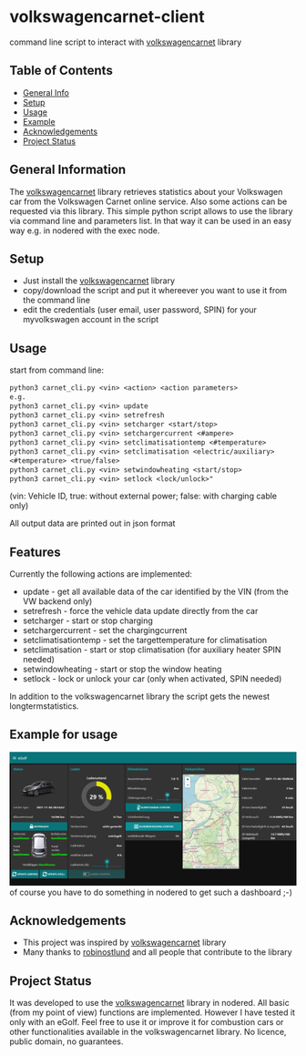# volkswagencarnet-client
command line script to interact with [volkswagencarnet](https://github.com/robinostlund/volkswagencarnet) library

## Table of Contents
* [General Info](#general-information)
* [Setup](#setup)
* [Usage](#usage)
* [Example](#example-for-usage)
* [Acknowledgements](#acknowledgements)
* [Project Status](#project-status)
 
## General Information
The [volkswagencarnet](https://github.com/robinostlund/volkswagencarnet) library retrieves statistics about your Volkswagen car from the Volkswagen Carnet online service. Also some actions can be requested via this library. This simple python script allows to use the library via command line and parameters list. In that way it can be used in an easy way e.g. in nodered with the exec node.

## Setup
* Just install the [volkswagencarnet](https://github.com/robinostlund/volkswagencarnet) library
* copy/download the script and put it whereever you want to use it from the command line
* edit the credentials (user email, user password, SPIN) for your myvolkswagen account in the script

## Usage
start from command line: 
```
python3 carnet_cli.py <vin> <action> <action parameters>
e.g.
python3 carnet_cli.py <vin> update
python3 carnet_cli.py <vin> setrefresh
python3 carnet_cli.py <vin> setcharger <start/stop>
python3 carnet_cli.py <vin> setchargercurrent <#ampere>
python3 carnet_cli.py <vin> setclimatisationtemp <#temperature>
python3 carnet_cli.py <vin> setclimatisation <electric/auxiliary> <#temperature> <true/false>
python3 carnet_cli.py <vin> setwindowheating <start/stop>
python3 carnet_cli.py <vin> setlock <lock/unlock>"
```
(vin: Vehicle ID, true: without external power; false: with charging cable only)

All output data are printed out in json format

## Features
Currently the following actions are implemented:
* update               - get all available data of the car identified by the VIN (from the VW backend only)
* setrefresh           - force the vehicle data update directly from the car
* setcharger           - start or stop charging
* setchargercurrent    - set the chargingcurrent
* setclimatisationtemp - set the targettemperature for climatisation
* setclimatisation     - start or stop climatisation (for auxiliary heater SPIN needed)
* setwindowheating     - start or stop the window heating
* setlock              - lock or unlock your car (only when activated, SPIN needed)

In addition to the volkswagencarnet library the script gets the newest longtermstatistics.

## Example for usage
![Nodered example](./example.png)
of course you have to do something in nodered to get such a dashboard ;-)

## Acknowledgements
- This project was inspired by [volkswagencarnet](https://github.com/robinostlund/volkswagencarnet) library
- Many thanks to [robinostlund](https://github.com/robinostlund) and all people that contribute to the library
  
## Project Status
It was developed to use the [volkswagencarnet](https://github.com/robinostlund/volkswagencarnet) library in nodered. All basic (from my point of view) functions are implemented. However I have tested it only with an eGolf. Feel free to use it or improve it for combustion cars or other functionalities available in the volkswagencarnet library. No licence, public domain, no guarantees.  
  
